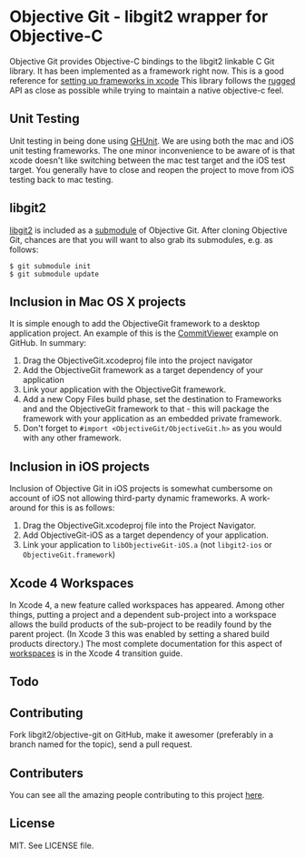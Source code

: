 # Objective Git - libgit2 wrapper for Objective-C
Objective Git provides Objective-C bindings to the libgit2 linkable C Git library.
It has been implemented as a framework right now. This is a good reference for
[setting up frameworks in xcode][setup]
This library follows the [rugged] API as close
as possible while trying to maintain a native objective-c feel.

[setup]: http://atastypixel.com/blog/creating-applications-in-xcode-using-frameworks
[rugged]: https://github.com/libgit2/rugged

## Unit Testing
Unit testing in being done using [GHUnit][ghunit].
We are using both the mac and iOS unit testing frameworks. The one minor
inconvenience to be aware of is that xcode doesn't like switching between
the mac test target and the iOS test target. You generally have to close
and reopen the project to move from iOS testing back to mac testing.

[ghunit]: https://github.com/gabriel/gh-unit

## libgit2
[libgit2] is included as a [submodule] of Objective Git. After cloning Objective Git,
chances are that you will want to also grab its submodules, e.g. as follows:

    $ git submodule init
    $ git submodule update

[libgit2]: https://github.com/libgit2/libgit2
[submodule]: http://book.git-scm.com/5_submodules.html

## Inclusion in Mac OS X projects

It is simple enough to add the ObjectiveGit framework to a desktop application project. An example of this is the [CommitViewer] example on GitHub. In summary:

1. Drag the ObjectiveGit.xcodeproj file into the project navigator
2. Add the ObjectiveGit framework as a target dependency of your application
3. Link your application with the ObjectiveGit framework.
4. Add a new Copy Files build phase, set the destination to Frameworks and and the ObjectiveGit framework to that - this will package the framework with your application as an embedded private framework.
5. Don't forget to `#import <ObjectiveGit/ObjectiveGit.h>` as you would with any other framework.


[CommitViewer]: https://github.com/Abizern/CommitViewer

## Inclusion in iOS projects

Inclusion of Objective Git in iOS projects is somewhat cumbersome on account of iOS
not allowing third-party dynamic frameworks. A work-around for this is as follows:

1. Drag the ObjectiveGit.xcodeproj file into the Project Navigator.
2. Add ObjectiveGit-iOS as a target dependency of your application.
3. Link your application to `libObjectiveGit-iOS.a` (not `libgit2-ios` or `ObjectiveGit.framework`)

## Xcode 4 Workspaces

In Xcode 4, a new feature called workspaces has appeared. Among other things, putting a project and a dependent sub-project into a workspace allows the build products of the sub-project to be readily found by the parent project. (In Xcode 3 this was enabled by setting a shared build products directory.) The most complete documentation for this aspect of [workspaces] is in the Xcode 4 transition guide.

[workspaces]: http://developer.apple.com/library/mac/#documentation/IDEs/Conceptual/Xcode4TransitionGuide/ExistingProject/ExistingProject.html#//apple_ref/doc/uid/TP40009984-CH2-SW7

## Todo

## Contributing
Fork libgit2/objective-git on GitHub, make it awesomer (preferably in a branch named
for the topic), send a pull request.

## Contributers
You can see all the amazing people contributing to this project
[here](https://github.com/libgit2/objective-git/contributors).

## License
MIT. See LICENSE file.

